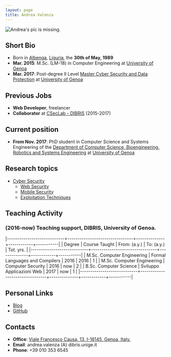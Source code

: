 ```yaml
--- 
layout: page
title: Andrea Valenza
---
```


![Andrea's pic is missing.](/pics/valenza.jpg)


## Short Bio
- Born in [Albenga](https://en.wikipedia.org/wiki/Albenga), [Liguria](https://en.wikipedia.org/wiki/Liguria), the **30th of May, 1989**
- **Mar. 2015**: M.Sc. (LM-18) in Computer Engineering at [University of Genoa](https://en.wikipedia.org/wiki/University_of_Genoa)
- **Mar. 2017**: Post-degree II Level [Master Cyber Security and Data Protection](https://mastercybersecurity.it/) at [University of Genoa](https://en.wikipedia.org/wiki/University_of_Genoa)


## Previous Jobs
- **Web Developer**, freelancer
- **Collaborator** at [CSecLab - DIBRIS](https://csec.it) (2015-2017)


## Current position
- **From Nov. 2017**: PhD student in Computer Science and Systems Engineering of the [Department of Computer Science, Bioengineering, Robotics and Systems Engineering](http://www.dibris.unige.it/) at [University of Genoa](https://en.wikipedia.org/wiki/University_of_Genoa)


## Research topics
- [Cyber Security](https://en.wikipedia.org/wiki/Computer_security)
  * [Web Security](https://en.wikipedia.org/wiki/Web_application_security)
  * [Mobile Security](https://en.wikipedia.org/wiki/Mobile_security)
  * [Exploitation Techniques](https://en.wikipedia.org/wiki/Exploit_(computer_security))


## Teaching Activity

### (2016-now) Teaching support, DIBRIS, University of Genoa.

|----------------------------+--------------------------------+--------------+------------+-----------|
| Degree                     | Course Taught                  | From: (a.y.) | To: (a.y.) | Tot. yrs. |
|----------------------------+--------------------------------+--------------+------------+-----------|
| M.Sc. Computer Engineering | Formal Languages and Compilers | 2016         | 2016       | 1         |
| M.Sc. Computer Engineering | Computer Security              | 2016         | now        | 2         |
| B.Sc. Computer Science     | Sviluppo Applicazioni Web      | 2017         | now        | 1         |
|----------------------------+--------------------------------+--------------+------------+-----------|

## Personal Links

- [Blog](https://avalz.it/) 
- [GitHub](https://github.com/AvalZ) 


## Contacts

- **Office**: [Viale Francesco Causa, 13, I-16145, Genoa, Italy.](https://www.google.it/maps/place/44°24'07.0%22N+8°57'38.7%22E/@44.4019444,8.9596557,18z/data=!3m1!4b1!4m5!3m4!1s0x0:0x0!8m2!3d44.401932!4d8.960757)
- **Email**: andrea.valenza (A) dibris.unige.it 
- **Phone**: +39 010 353 6545

